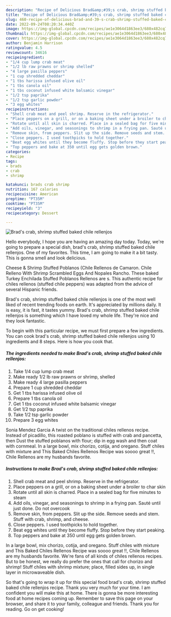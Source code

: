 ```yaml
---
description: "Recipe of Delicious Brad&amp;#39;s crab, shrimp stuffed baked chile rellenjos"
title: "Recipe of Delicious Brad&amp;#39;s crab, shrimp stuffed baked chile rellenjos"
slug: 460-recipe-of-delicious-brad-and-39-s-crab-shrimp-stuffed-baked-chile-rellenjos
date: 2022-09-24T08:20:34.440Z
image: https://img-global.cpcdn.com/recipes/ae1e3064d1863ee3/680x482cq70/brads-crab-shrimp-stuffed-baked-chile-rellenjos-recipe-main-photo.jpg
thumbnail: https://img-global.cpcdn.com/recipes/ae1e3064d1863ee3/680x482cq70/brads-crab-shrimp-stuffed-baked-chile-rellenjos-recipe-main-photo.jpg
cover: https://img-global.cpcdn.com/recipes/ae1e3064d1863ee3/680x482cq70/brads-crab-shrimp-stuffed-baked-chile-rellenjos-recipe-main-photo.jpg
author: Benjamin Harrison
ratingvalue: 4.5
reviewcount: 34616
recipeingredient:
- "1/4 cup lump crab meat"
- "1/2 lb raw prawns or shrimp shelled"
- "4 large pasilla peppers"
- "1 cup shredded cheddar"
- "1 tbs harissa infused olive oil"
- "1 tbs canola oil"
- "1 tbs coconut infused white balsamic vinegar"
- "1/2 tsp paprika"
- "1/2 tsp garlic powder"
- "3 egg whites"
recipeinstructions:
- "Shell crab meat and peel shrimp. Reserve in the refrigerator."
- "Place peppers on a grill, or on a baking sheet under a broiler to char skin"
- "Rotate until all skin is charred. Place in a sealed bag for five minutes to steam"
- "Add oils, vinegar, and seasonings to shrimp in a frying pan. Sauté until just done. Do not overcook"
- "Remove skin, from peppers. Slit up the side. Remove seeds and stem. Stuff with crab, shrimp, and cheese."
- "Close peppers. I used toothpicks to hold together."
- "Beat egg whites until they become fluffy. Stop before they start peaking."
- "Top peppers and bake at 350 until egg gets golden brown."
categories:
- Recipe
tags:
- brads
- crab
- shrimp

katakunci: brads crab shrimp 
nutrition: 167 calories
recipecuisine: American
preptime: "PT35M"
cooktime: "PT35M"
recipeyield: "3"
recipecategory: Dessert

---
```



![Brad&#39;s crab, shrimp stuffed baked chile rellenjos](https://img-global.cpcdn.com/recipes/ae1e3064d1863ee3/680x482cq70/brads-crab-shrimp-stuffed-baked-chile-rellenjos-recipe-main-photo.jpg)

Hello everybody, I hope you are having an amazing day today. Today, we're going to prepare a special dish, brad&#39;s crab, shrimp stuffed baked chile rellenjos. One of my favorites. This time, I am going to make it a bit tasty. This is gonna smell and look delicious.

Cheese &amp; Shrimp Stuffed Poblanos (Chile Rellenos de Camaron. Chile Relleno With Shrimp Scrambled Eggs And Nopales Rancho. These baked Turkey Enchilada Stuffed Poblanos Rellenos are s. This authentic recipe for chiles rellenos (stuffed chile peppers) was adapted from the advice of several Hispanic friends.

Brad&#39;s crab, shrimp stuffed baked chile rellenjos is one of the most well liked of recent trending foods on earth. It's appreciated by millions daily. It is easy, it is fast, it tastes yummy. Brad&#39;s crab, shrimp stuffed baked chile rellenjos is something which I have loved my whole life. They're nice and they look fantastic.


To begin with this particular recipe, we must first prepare a few ingredients. You can cook brad&#39;s crab, shrimp stuffed baked chile rellenjos using 10 ingredients and 8 steps. Here is how you cook that.

<!--inarticleads1-->

##### The ingredients needed to make Brad&#39;s crab, shrimp stuffed baked chile rellenjos:

1. Take 1/4 cup lump crab meat
1. Make ready 1/2 lb raw prawns or shrimp, shelled
1. Make ready 4 large pasilla peppers
1. Prepare 1 cup shredded cheddar
1. Get 1 tbs harissa infused olive oil
1. Prepare 1 tbs canola oil
1. Get 1 tbs coconut infused white balsamic vinegar
1. Get 1/2 tsp paprika
1. Take 1/2 tsp garlic powder
1. Prepare 3 egg whites


Sonia Mendez Garcia A twist on the traditional chiles rellenos recipe. Instead of picadillo, this roasted poblano is stuffed with crab and pancetta, then Dust the stuffed poblanos with flour; dip in egg wash and then coat with cornmeal. In a large bowl, mix chorizo, cotija, and oregano. Stuff chiles with mixture and This Baked Chiles Rellenos Recipe was soooo great !!, Chile Rellenos are my husbands favorite. 

<!--inarticleads2-->

##### Instructions to make Brad&#39;s crab, shrimp stuffed baked chile rellenjos:

1. Shell crab meat and peel shrimp. Reserve in the refrigerator.
1. Place peppers on a grill, or on a baking sheet under a broiler to char skin
1. Rotate until all skin is charred. Place in a sealed bag for five minutes to steam
1. Add oils, vinegar, and seasonings to shrimp in a frying pan. Sauté until just done. Do not overcook
1. Remove skin, from peppers. Slit up the side. Remove seeds and stem. Stuff with crab, shrimp, and cheese.
1. Close peppers. I used toothpicks to hold together.
1. Beat egg whites until they become fluffy. Stop before they start peaking.
1. Top peppers and bake at 350 until egg gets golden brown.


In a large bowl, mix chorizo, cotija, and oregano. Stuff chiles with mixture and This Baked Chiles Rellenos Recipe was soooo great !!, Chile Rellenos are my husbands favorite. We&#39;re fans of all kinds of chiles rellenos recipes. But to be honest, we really do prefer the ones that call for chorizo and shrimp! Stuff chiles with shrimp mixture; place, filled sides up, in single layer in microwaveable dish. 

So that's going to wrap it up for this special food brad&#39;s crab, shrimp stuffed baked chile rellenjos recipe. Thank you very much for your time. I am confident you will make this at home. There is gonna be more interesting food at home recipes coming up. Remember to save this page on your browser, and share it to your family, colleague and friends. Thank you for reading. Go on get cooking!
